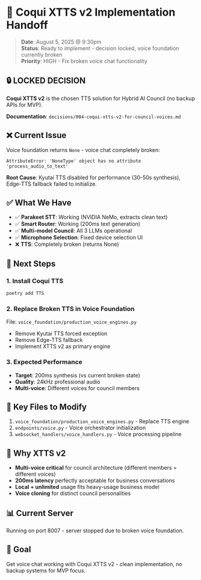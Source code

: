 # 🎤 Coqui XTTS v2 Implementation Handoff

> **Date**: August 5, 2025 @ 9:30pm  
> **Status**: Ready to implement - decision locked, voice foundation currently broken  
> **Priority**: HIGH - Fix broken voice chat functionality

## 🔒 **LOCKED DECISION**

**Coqui XTTS v2** is the chosen TTS solution for Hybrid AI Council (no backup APIs for MVP).

**Documentation**: `decisions/004-coqui-xtts-v2-for-council-voices.md`

## ❌ **Current Issue**

Voice foundation returns `None` - voice chat completely broken:
```
AttributeError: 'NoneType' object has no attribute 'process_audio_to_text'
```

**Root Cause**: Kyutai TTS disabled for performance (30-50s synthesis), Edge-TTS fallback failed to initialize.

## ✅ **What We Have**

- ✅ **Parakeet STT**: Working (NVIDIA NeMo, extracts clean text)
- ✅ **Smart Router**: Working (200ms text generation)  
- ✅ **Multi-model Council**: All 3 LLMs operational
- ✅ **Microphone Selection**: Fixed device selection UI
- ❌ **TTS**: Completely broken (returns None)

## 🎯 **Next Steps**

### **1. Install Coqui TTS**
```bash
poetry add TTS
```

### **2. Replace Broken TTS in Voice Foundation**
File: `voice_foundation/production_voice_engines.py`
- Remove Kyutai TTS forced exception
- Remove Edge-TTS fallback  
- Implement XTTS v2 as primary engine

### **3. Expected Performance**
- **Target**: 200ms synthesis (vs current broken state)
- **Quality**: 24kHz professional audio
- **Multi-voice**: Different voices for council members

## 📁 **Key Files to Modify**

1. `voice_foundation/production_voice_engines.py` - Replace TTS engine
2. `endpoints/voice.py` - Voice orchestrator initialization 
3. `websocket_handlers/voice_handlers.py` - Voice processing pipeline

## 🧠 **Why XTTS v2**

- **Multi-voice critical** for council architecture (different members = different voices)
- **200ms latency** perfectly acceptable for business conversations  
- **Local + unlimited** usage fits heavy-usage business model
- **Voice cloning** for distinct council personalities

## 📊 **Current Server**

Running on port 8007 - server stopped due to broken voice foundation.

## 🚀 **Goal**

Get voice chat working with Coqui XTTS v2 - clean implementation, no backup systems for MVP focus.